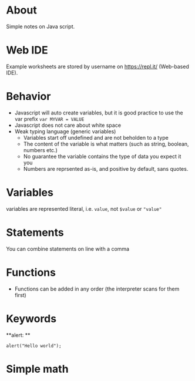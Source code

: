 # About

Simple notes on Java script. 

# Web IDE

Example worksheets are stored by username on https://repl.it/ (Web-based IDE).

# Behavior

* Javascript will auto create variables, but it is good practice to use the var prefix `var MYVAR = VALUE`
* Javascript does not care about white space
* Weak typing language (generic variables)
  * Variables start off undefined and are not beholden to a type
  * The content of the variable is what matters (such as string, boolean, numbers etc.)
  * No guarantee the variable contains the type of data you expect it you
  * Numbers are reprsented as-is, and positive by default, sans quotes.

# Variables

variables are represented literal, i.e. `value`, not `$value` or `"value"`

# Statements

You can combine statements on line with a comma

# Functions

* Functions can be added in any order (the interpreter scans for them first)

# Keywords

**alert: **
```
alert("Hello world");
```

# Simple math

